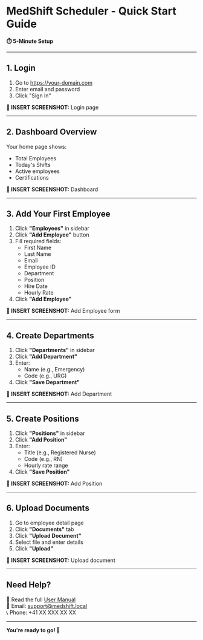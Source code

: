 # MedShift Scheduler - Quick Start Guide

**⏱️ 5-Minute Setup**

---

## 1. Login

1. Go to https://your-domain.com
2. Enter email and password
3. Click "Sign In"

**📸 INSERT SCREENSHOT:** Login page

---

## 2. Dashboard Overview

Your home page shows:
- Total Employees
- Today's Shifts
- Active employees
- Certifications

**📸 INSERT SCREENSHOT:** Dashboard

---

## 3. Add Your First Employee

1. Click **"Employees"** in sidebar
2. Click **"Add Employee"** button
3. Fill required fields:
   - First Name
   - Last Name
   - Email
   - Employee ID
   - Department
   - Position
   - Hire Date
   - Hourly Rate
4. Click **"Add Employee"**

**📸 INSERT SCREENSHOT:** Add Employee form

---

## 4. Create Departments

1. Click **"Departments"** in sidebar
2. Click **"Add Department"**
3. Enter:
   - Name (e.g., Emergency)
   - Code (e.g., URG)
4. Click **"Save Department"**

**📸 INSERT SCREENSHOT:** Add Department

---

## 5. Create Positions

1. Click **"Positions"** in sidebar
2. Click **"Add Position"**
3. Enter:
   - Title (e.g., Registered Nurse)
   - Code (e.g., RN)
   - Hourly rate range
4. Click **"Save Position"**

**📸 INSERT SCREENSHOT:** Add Position

---

## 6. Upload Documents

1. Go to employee detail page
2. Click **"Documents"** tab
3. Click **"Upload Document"**
4. Select file and enter details
5. Click **"Upload"**

**📸 INSERT SCREENSHOT:** Upload document

---

## Need Help?

📖 Read the full [User Manual](USER_MANUAL.md)  
📧 Email: support@medshift.local  
📞 Phone: +41 XX XXX XX XX

---

**You're ready to go! 🎉**